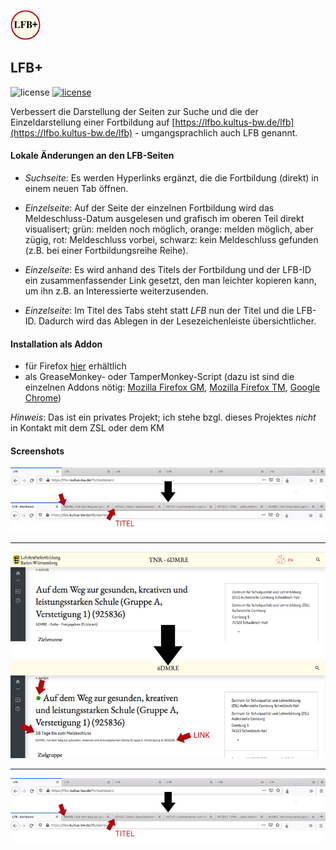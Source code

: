 ![logo](firefox/icons/lfbPlusIcon-48.png)
## LFB+
![license](https://img.shields.io/badge/version-5.0-blue) [![license](https://img.shields.io/badge/license-CC%20BY--NC%204.0-green)](https://creativecommons.org/licenses/by-nc/4.0/)

Verbessert die Darstellung der Seiten zur Suche und die der Einzeldarstellung einer Fortbildung auf [https://lfbo.kultus-bw.de/lfb](https://lfbo.kultus-bw.de/lfb) - umgangsprachlich auch LFB genannt.

#### Lokale Änderungen an den LFB-Seiten
- _Suchseite_: Es werden Hyperlinks ergänzt, die die Fortbildung (direkt) in einem neuen Tab öffnen.

- _Einzelseite_: Auf der Seite der einzelnen Fortbildung wird das Meldeschluss-Datum ausgelesen und grafisch im oberen Teil direkt visualisert; grün: melden noch möglich, orange: melden möglich, aber zügig, rot: Meldeschluss vorbei, schwarz: kein Meldeschluss gefunden (z.B. bei einer Fortbildungsreihe Reihe).

- _Einzelseite_: Es wird anhand des Titels der Fortbildung und der LFB-ID ein zusammenfassender Link gesetzt, den man leichter kopieren kann, um ihn z.B. an Interessierte weiterzusenden.

- _Einzelseite_: Im Titel des Tabs steht statt _LFB_ nun der Titel und die LFB-ID. Dadurch wird das Ablegen in der Lesezeichenleiste übersichtlicher.

#### Installation als Addon
* für Firefox [hier](https://addons.mozilla.org/en-US/firefox/addon/lfb/) erhältlich
* als GreaseMonkey- oder TamperMonkey-Script (dazu ist sind die einzelnen Addons nötig: [Mozilla Firefox GM](https://addons.mozilla.org/de/firefox/addon/greasemonkey/), [Mozilla Firefox TM](https://addons.mozilla.org/de/firefox/addon/tampermonkey/?utm_source=addons.mozilla.org&utm_medium=referral&utm_content=search), [Google Chrome](https://chrome.google.com/webstore/detail/tampermonkey/dhdgffkkebhmkfjojejmpbldmpobfkfo?hl=de))

_Hinweis_:
Das ist ein privates Projekt; ich stehe bzgl. dieses Projektes _nicht_ in Kontakt mit dem ZSL oder dem KM

#### Screenshots
![logo](firefox/screenshots/lfbPlus_Screenshot1_title.jpg)

___

![logo](firefox/screenshots/lfbPlus_Screenshot2_single.jpg)

___

![logo](firefox/screenshots/lfbPlus_Screenshot1_title.jpg)